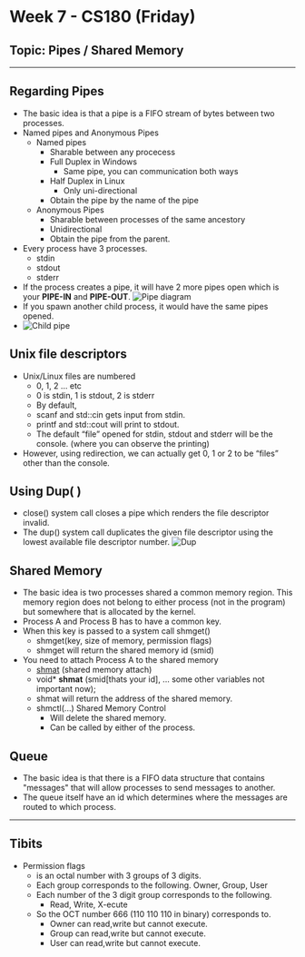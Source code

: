 # Week 7 - CS180 (Friday)
## Topic: Pipes / Shared Memory
---
## Regarding Pipes
- The basic idea is that a pipe is a FIFO stream of bytes between two processes.
- Named pipes and Anonymous Pipes
  - Named pipes
    - Sharable between any procecess
    - Full Duplex in Windows
      - Same pipe, you can communication both ways
    - Half Duplex in Linux
      - Only uni-directional
    - Obtain the pipe by the name of the pipe
  - Anonymous Pipes
    - Sharable between processes of the same ancestory
    - Unidirectional
    - Obtain the pipe from the parent.
- Every process have 3 processes.
  - stdin
  - stdout
  - stderr
- If the process creates a pipe, it will have 2 more pipes open which is your **PIPE-IN** and **PIPE-OUT**.
![Pipe diagram](https://i.imgur.com/vFMgool.jpg)
- If you spawn another child process, it would have the same pipes opened.
- ![Child pipe](https://i.imgur.com/MoZViiM.jpg)
  
## Unix file descriptors
- Unix/Linux files are numbered
  - 0, 1, 2 … etc
  - 0 is stdin, 1 is stdout, 2 is stderr
  - By default,
  - scanf and std::cin gets input from stdin.
  - printf and std::cout will print to stdout.
  - The default “file” opened for stdin, stdout and
stderr will be the console. (where you can
observe the printing)
- However, using redirection, we can actually get
0, 1 or 2 to be “files” other than the console.

## Using Dup( )
- close() system call closes a pipe which renders the file descriptor invalid.
- The dup() system call duplicates the given file descriptor using the lowest available file descriptor number.
![Dup](https://i.imgur.com/JRiZt28.jpg)

## Shared Memory
- The basic idea is two processes shared a common memory region. This memory region does not belong to either process (not in the program) but somewhere that is allocated by the kernel.
- Process A and Process B has to have a common key.
- When this key is passed to a system call shmget()
  - shmget(key, size of memory, permission flags)
  - shmget will return the shared memory id (smid)
- You need to attach Process A to the shared memory
  - [shmat](https://linux.die.net/man/2/shmat) (shared memory attach)
  - void* **shmat** (smid[thats your id], ... some other variables not important now); 
  - shmat will return the address of the shared memory.
  - shmctl(...) Shared Memory Control
    - Will delete the shared memory.
    - Can be called by either of the process.
## Queue
- The basic idea is that there is a FIFO data structure that contains "messages" that will allow processes to send messages to another.
- The queue itself have an id which determines where the messages are routed to which process.
___
## Tibits
- Permission flags
  - is an octal number with 3 groups of 3 digits.
  - Each group corresponds to the following. Owner, Group, User
  - Each number of the 3 digit group corresponds to the following.
    - Read, Write, X-ecute
  - So the OCT number 666  (110 110 110 in binary) corresponds to.
    - Owner can read,write but cannot execute.
    - Group can read,write but cannot execute.
    - User can read,write but cannot execute.
